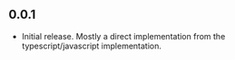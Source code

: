 ## 0.0.1

* Initial release. Mostly a direct implementation from the typescript/javascript implementation.

